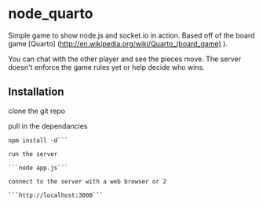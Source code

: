 # node_quarto

Simple game to show node.js and socket.io in action. Based off of the board game [Quarto] (http://en.wikipedia.org/wiki/Quarto_(board_game) ).

You can chat with the other player and see the pieces move. The server doesn't enforce the game rules yet or help decide who wins.

## Installation
clone the git repo

pull in the dependancies

```cd node_quarto
npm install -d```

run the server

```node app.js```

connect to the server with a web browser or 2

```http://localhost:3000```